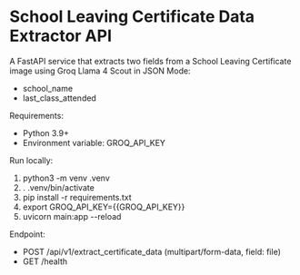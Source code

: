 # School Leaving Certificate Data Extractor API

A FastAPI service that extracts two fields from a School Leaving Certificate image using Groq Llama 4 Scout in JSON Mode:
- school_name
- last_class_attended

Requirements:
- Python 3.9+
- Environment variable: GROQ_API_KEY

Run locally:
1) python3 -m venv .venv
2) . .venv/bin/activate
3) pip install -r requirements.txt
4) export GROQ_API_KEY={{GROQ_API_KEY}}
5) uvicorn main:app --reload

Endpoint:
- POST /api/v1/extract_certificate_data (multipart/form-data, field: file)
- GET /health
